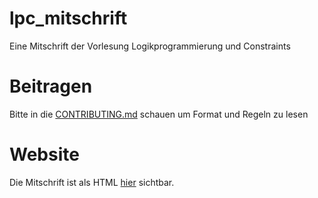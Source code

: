 # lpc_mitschrift
Eine Mitschrift der Vorlesung Logikprogrammierung und Constraints

# Beitragen
Bitte in die [CONTRIBUTING.md](CONTRIBUTING.md) schauen um Format und Regeln zu lesen

# Website
Die Mitschrift ist als HTML [hier](https://hurbeana.github.io/lpc_mitschrift/) sichtbar.
